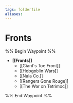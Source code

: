 ```yaml
---
tags: folderfile
aliases:
---
```


# Fronts
%% Begin Waypoint %%
- **[[Fronts]]**
	- [[Giant's Toe Front]]
	- [[Hobgoblin Wars]]
	- [[Nala Co.]]
	- [[Rangers Gone Rouge]]
	- [[The War on Tetrimoc]]

%% End Waypoint %%

